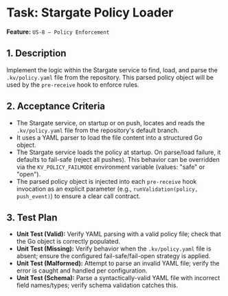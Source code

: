 # Task: Stargate Policy Loader

**Feature:** `US-8 — Policy Enforcement`

## 1. Description

Implement the logic within the Stargate service to find, load, and parse the `.kv/policy.yaml` file from the repository. This parsed policy object will be used by the `pre-receive` hook to enforce rules.

## 2. Acceptance Criteria

- The Stargate service, on startup or on push, locates and reads the `.kv/policy.yaml` file from the repository's default branch.
- It uses a YAML parser to load the file content into a structured Go object.
- The Stargate service loads the policy at startup. On parse/load failure, it defaults to fail-safe (reject all pushes). This behavior can be overridden via the `KV_POLICY_FAILMODE` environment variable (values: "safe" or "open").
- The parsed policy object is injected into each `pre-receive` hook invocation as an explicit parameter (e.g., `runValidation(policy, push_event)`) to ensure a clear call contract.

## 3. Test Plan

- **Unit Test (Valid):** Verify YAML parsing with a valid policy file; check that the Go object is correctly populated.
- **Unit Test (Missing):** Verify behavior when the `.kv/policy.yaml` file is absent; ensure the configured fail-safe/fail-open strategy is applied.
- **Unit Test (Malformed):** Attempt to parse an invalid YAML file; verify the error is caught and handled per configuration.
- **Unit Test (Schema):** Parse a syntactically-valid YAML file with incorrect field names/types; verify schema validation catches this.
